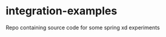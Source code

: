 integration-examples
====================

Repo containing source code for some spring xd experiments
